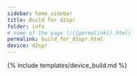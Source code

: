 ```yaml
---
sidebar: home_sidebar
title: Build for d2spr
folder: info
# name of the page (/{{permalink}}.html)
permalink: build_for_d2spr.html
device: d2spr
---
```

{% include templates/device_build.md %}
